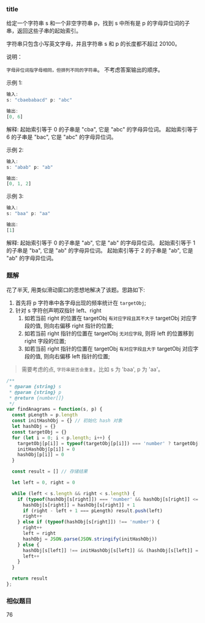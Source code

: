 ### title

给定一个字符串 s 和一个非空字符串 p，找到 s 中所有是 p 的字母异位词的子串，返回这些子串的起始索引。

字符串只包含小写英文字母，并且字符串 s 和 p 的长度都不超过 20100。

说明：

`字母异位词指字母相同，但排列不同的字符串`。
不考虑答案输出的顺序。

示例 1:

```js
输入:
s: "cbaebabacd" p: "abc"

输出:
[0, 6]
```

解释:
起始索引等于 0 的子串是 "cba", 它是 "abc" 的字母异位词。
起始索引等于 6 的子串是 "bac", 它是 "abc" 的字母异位词。

示例 2:

```js
输入:
s: "abab" p: "ab"

输出:
[0, 1, 2]
```

示例 3:

```js
输入:
s: "baa" p: "aa"

输出:
[1]
```

解释:
起始索引等于 0 的子串是 "ab", 它是 "ab" 的字母异位词。
起始索引等于 1 的子串是 "ba", 它是 "ab" 的字母异位词。
起始索引等于 2 的子串是 "ab", 它是 "ab" 的字母异位词。

### 题解

花了半天, 用类似滑动窗口的思想地解决了该题。思路如下:

1. 首先将 p 字符串中各字母出现的频率统计在 `targetObj`;
2. 针对 s 字符创声明双指针 left、right
   1. 如若当前 right 的位置在 targetObj `有对应字段且其不大于` targetObj 对应字段的值, 则向右偏移 right 指针的位置;
   2. 如若当前 right 指针的位置在 targetObj `无对应字段`, 则将 left 的位置移到 right 字段的位置;
   3. 如若当前 right 指针的位置在 targetObj `有对应字段且大于` targetObj 对应字段的值, 则向右偏移 left 指针的位置;

> 需要考虑的点, `字符串是否会重复`。比如 s 为 'baa', p 为 'aa'。

```js
/**
 * @param {string} s
 * @param {string} p
 * @return {number[]}
 */
var findAnagrams = function(s, p) {
  const pLength = p.length
  const initHashObj = {} // 初始化 hash 对象
  let hashObj = {}
  const targetObj = {}
  for (let i = 0; i < p.length; i++) {
    targetObj[p[i]] = typeof(targetObj[p[i]]) === 'number' ? targetObj[p[i]] + 1 : 0
    initHashObj[p[i]] = 0
    hashObj[p[i]] = 0
  }

  const result = [] // 存储结果

  let left = 0, right = 0

  while (left < s.length && right < s.length) {
    if (typeof(hashObj[s[right]]) === 'number' && hashObj[s[right]] <= targetObj[s[right]]) {
      hashObj[s[right]] = hashObj[s[right]] + 1
      if (right - left + 1 === pLength) result.push(left)
      right++
    } else if (typeof(hashObj[s[right]]) !== 'number') {
      right++
      left = right
      hashObj = JSON.parse(JSON.stringify(initHashObj))
    } else {
      hashObj[s[left]] !== initHashObj[s[left]] && (hashObj[s[left]] = hashObj[s[left]] - 1)
      left++
    }
  }

  return result
};
```

### 相似题目

76